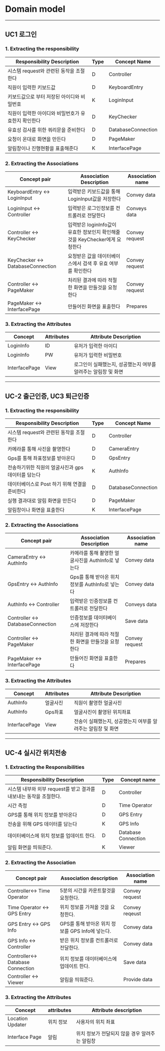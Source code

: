 # Domain model

---
## UC1 로그인

### 1. Extracting the responsibility
Responsibility Description | Type | Concept   Name
-- | -- | --
시스템 request와 관련된 동작을 조절한다 | D | Controller
직원이 입력한 키보드값 | D | KeyboardEntry
키보드값으로 부터 저장된 아이디와 비밀번호 | K | LoginInput
직원이 입력한 아이디와 비밀번호가 유효한지 확인한다 | D | KeyChecker
유효성 검사를 위한 쿼리문을 준비한다  | D | DatabaseConnection
요청이 온대로 화면을 만든다 | D | PageMaker
알림창이나 진행현황을 표출해준다 | K | InterfacePage


### 2. Extracting the Associations
Concept   pair | Association   Description | Association   name
-- | -- | --
KeyboardEntry <-> LoginInput | 입력받은 키보드값을 통해    LoginInput값을 저장한다 | Convey data
LoginInput <-> Controller | 입력받은 로그인정보를 컨트롤러로 전달한다 | Conveys data
Controller <-> KeyChecker | 입력받은 loginInfo값이 유효한 정보인지    확인해줄것을 KeyChecker에게 요청한다 | Convey request
KeyChecker <-> DatabaseConnection | 요청받은 값을 데이터베이스에서 검색 후  유효 여부를 확인한다 | Convey request
Controller <-> PageMaker | 처리된 결과에 따라 적절한 화면을    만들것을 요청한다 | Convey request
PageMaker <-> InterfacePage | 만들어진 화면을 표출한다 | Prepares

### 3. Extracting the Attributes
Concept | Attributes | Attribute   Description
-- | -- | --
LoginInfo | ID | 유저가 입력한 아이디
LoginInfo | PW | 유저가 입력한 비밀번호
InterfacePage | View | 로그인이 실패했는지, 성공했는지 여부를    알려주는 알림창 및 화면


---
## UC-2 출근인증, UC3 퇴근인증

### 1. Extracting the responsibility
Responsibility Description | Type | Concept   Name
-- | -- | --
시스템 request와 관련된 동작을 조절한다 | D | Controller
카메라를 통해 사진을 촬영한다 | D | CameraEntry
Gps를 통해 좌표정보를 받아온다 | D | GpsEntry
전송하기위한 직원의 얼굴사진과 gps데이터를 담는다 | K | AuthInfo
데이터베이스로 Post 하기 위해 연결을 준비한다 | D | DatabaseConnection
실행 결과대로 알림 화면을 만든다 | D | PageMaker
알림창이나 화면을 표출한다 | K | InterfacePage

### 2. Extracting the Associations
Concept   pair | Association   Description | Association   name
-- | -- | --
CameraEntry <-> AuthInfo | 카메라를 통해 촬영한 얼굴사진을    AuthInfo로 넣는다 | Convey data
GpsEntry <-> AuthInfo | Gps를 통해 받아온 위치정보를    AuthInfo로 넣는다 | Convey data
AuthInfo <-> Controller | 입력받은 인증정보를 컨트롤러로 전달한다 | Conveys data
Controller <-> DatabaseConnection | 인증정보를 데이터베이스에 저장한다 | Save data
Controller <-> PageMaker | 처리된 결과에 따라 적절한 화면을    만들것을 요청한다 | Convey request
PageMaker <-> InterfacePage | 만들어진 화면을 표출한다 | Prepares

### 3. Extracting the Attributes
Concept | Attributes | Attribute   Description
-- | -- | --
AuthInfo | 얼굴사진 | 직원이 촬영한 얼굴사진
AuthInfo | Gps좌표 | 얼굴사진이 촬영된 위치좌표
InterfacePage | View | 전송이 실패했는지, 성공했는지 여부를    알려주는 알림창 및 화면

--- 
## UC-4 실시간 위치전송

### 1. Extracting the Responsibilities
Responsibility Description | Type | Concept name
-- | -- | --
시스템 내부와 외부 request를 받고 결과를 내보내는 동작을   조절한다. | D | Controller
시간 측정 | D | Time Operator
GPS를 통해 위치 정보를 받아온다 | D | GPS Entry
전송을 위해 GPS 데이터를 담는다 | K | GPS Info
데이터베이스에 위치 정보를 업데이트 한다. | D | Database Connection
알림 화면을 띄워준다. | K | Viewer


### 2. Extracting the Association
Concept pair | Association description | Association name
-- | -- | --
Controller<-> Time Operator | 5분의 시간을 카운트할것을 요청한다. | Convey request
Time Operator <-> GPS Entry | 위치 정보를 가져올 것을 요청한다. | Convey reqeust
GPS Entry <-> GPS Info | GPS를 통해 받아온 위치 정보를 GPS Info에 넣는다. | Convey data
GPS Info <-> Controller | 받은 위치 정보를 컨트롤러로 전달한다. | Convey data
Controller<-> Database Connection | 위치 정보를 데이터베이스에 업데이트 한다. | Save data
Controller <-> Viewer | 알림을 띄워준다. | Provide data

### 3. Extracting the Attributes

Concept | attributes | Attribute   description
-- | -- | --
Location Updater | 위치 정보 | 사용자의 위치 좌표
Interface Page | 알림 | 위치 정보가 전달되지 않을 경우 알려주는 알림창
